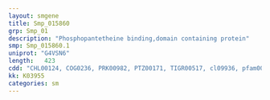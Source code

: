 ```yaml
---
layout: smgene
title: Smp_015860
grp: Smp_01
description: "Phosphopantetheine binding,domain containing protein"
smp: Smp_015860.1
uniprot: "G4VSN6"
length:   423
cdd: "CHL00124, COG0236, PRK00982, PTZ00171, TIGR00517, cl09936, pfam00550, smart00823"
kk: K03955
categories: sm
---
```

